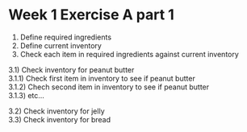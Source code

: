 # Week 1 Exercise A part 1

1) Define required ingredients  
2) Define current inventory  
3) Check each item in required ingredients against current inventory  

  3.1) Check inventory for peanut butter  
    3.1.1) Check first item in inventory to see if peanut butter  
    3.1.2) Chech second item in inventory to see if peanut butter  
    3.1.3) etc...

  3.2) Check inventory for jelly  
  3.3) Check inventory for bread  
